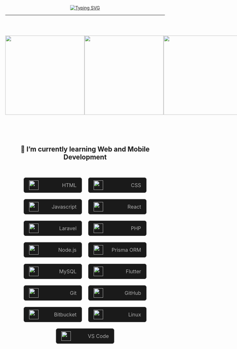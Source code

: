<div align="center">

[![Typing SVG](https://readme-typing-svg.herokuapp.com?font=fira+code&size=30&color=18BAF7&center=true&vCenter=true&width=900&lines=Web&nbsp;Development;Mobile&nbsp;Development;<ericsmslvdr>)](https://git.io/typing-svg)
<hr>

<div align="center" style="display: flex;">
  <img src ="https://media3.giphy.com/media/amUVFzg1wNZKg/giphy.gif?cid=ecf05e47lo25jp1yrt9n74d5whu3goaytehsnsrzzte4uwtb&rid=giphy.gif&ct=g" width="250" height="250" style="margin: 50px auto;">
  <img src="https://media2.giphy.com/media/NbhiwA0C8THIv8KvG5/giphy.gif?cid=ecf05e473kat8yande63mvn1h6eohvo3imm8tp9ujnehbr6a&ep=v1_gifs_search&rid=giphy.gif&ct=g" width="250" height="250" style="margin: 50px auto;">
  <img src="https://media1.giphy.com/media/lRLzrbhmh5pFf4jOga/giphy.gif?cid=790b761114dd461de68b0ca382fc1a27d6442a786c5e2c3a&rid=giphy.gif&ct=s" width="250" height="250" style="margin: 50px auto;">
</div>

  <div>
    <br>
    <h2>🌱 I’m currently learning Web and Mobile Development</h2>
    <br>
  </div>
  <br>

<div style="display: flex; flex-wrap: wrap; gap: 20px; justify-content: center;">
    <div style="display: flex; justify-content: space-between; align-items: center; border: 1px solid #3b3b3b; border-radius: 0.375rem; padding: 0.5rem 1rem; background-color: #1a1a1a; width: calc(15% - 20px); min-width: 150px;">
        <img src="https://skillicons.dev/icons?i=html" width="30px">
        <span style="color: #b0b0b0; font-size: 1rem;">HTML</span>
    </div>
    <div style="display: flex; justify-content: space-between; align-items: center; border: 1px solid #3b3b3b; border-radius: 0.375rem; padding: 0.5rem 1rem; background-color: #1a1a1a; width: calc(15% - 20px); min-width: 150px;">
        <img src="https://skillicons.dev/icons?i=css" width="30px">
        <span style="color: #b0b0b0; font-size: 1rem;">CSS</span>
    </div>
    <div style="display: flex; justify-content: space-between; align-items: center; border: 1px solid #3b3b3b; border-radius: 0.375rem; padding: 0.5rem 1rem; background-color: #1a1a1a; width: calc(15% - 20px); min-width: 150px;">
        <img src="https://skillicons.dev/icons?i=js" width="30px">
        <span style="color: #b0b0b0; font-size: 1rem;">Javascript</span>
    </div>
    <div style="display: flex; justify-content: space-between; align-items: center; border: 1px solid #3b3b3b; border-radius: 0.375rem; padding: 0.5rem 1rem; background-color: #1a1a1a; width: calc(15% - 20px); min-width: 150px;">
        <img src="https://skillicons.dev/icons?i=react" width="30px">
        <span style="color: #b0b0b0; font-size: 1rem;">React</span>
    </div>
    <div style="display: flex; justify-content: space-between; align-items: center; border: 1px solid #3b3b3b; border-radius: 0.375rem; padding: 0.5rem 1rem; background-color: #1a1a1a; width: calc(15% - 20px); min-width: 150px;">
        <img src="https://skillicons.dev/icons?i=laravel" width="30px">
        <span style="color: #b0b0b0; font-size: 1rem;">Laravel</span>
    </div>
    <div style="display: flex; justify-content: space-between; align-items: center; border: 1px solid #3b3b3b; border-radius: 0.375rem; padding: 0.5rem 1rem; background-color: #1a1a1a; width: calc(15% - 20px); min-width: 150px;">
        <img src="https://skillicons.dev/icons?i=php" width="30px">
        <span style="color: #b0b0b0; font-size: 1rem;">PHP</span>
    </div>
    <div style="display: flex; justify-content: space-between; align-items: center; border: 1px solid #3b3b3b; border-radius: 0.375rem; padding: 0.5rem 1rem; background-color: #1a1a1a; width: calc(15% - 20px); min-width: 150px;">
        <img src="https://skillicons.dev/icons?i=nodejs" width="30px">
        <span style="color: #b0b0b0; font-size: 1rem;">Node.js</span>
    </div>
    <div style="display: flex; justify-content: space-between; align-items: center; border: 1px solid #3b3b3b; border-radius: 0.375rem; padding: 0.5rem 1rem; background-color: #1a1a1a; width: calc(15% - 20px); min-width: 150px;">
        <img src="https://skillicons.dev/icons?i=prisma" width="30px">
        <span style="color: #b0b0b0; font-size: 1rem;">Prisma ORM</span>
    </div>
    <div style="display: flex; justify-content: space-between; align-items: center; border: 1px solid #3b3b3b; border-radius: 0.375rem; padding: 0.5rem 1rem; background-color: #1a1a1a; width: calc(15% - 20px); min-width: 150px;">
        <img src="https://skillicons.dev/icons?i=mysql" width="30px">
        <span style="color: #b0b0b0; font-size: 1rem;">MySQL</span>
    </div>
    <div style="display: flex; justify-content: space-between; align-items: center; border: 1px solid #3b3b3b; border-radius: 0.375rem; padding: 0.5rem 1rem; background-color: #1a1a1a; width: calc(15% - 20px); min-width: 150px;">
        <img src="https://skillicons.dev/icons?i=flutter" width="30px">
        <span style="color: #b0b0b0; font-size: 1rem;">Flutter</span>
    </div>
    <div style="display: flex; justify-content: space-between; align-items: center; border: 1px solid #3b3b3b; border-radius: 0.375rem; padding: 0.5rem 1rem; background-color: #1a1a1a; width: calc(15% - 20px); min-width: 150px;">
        <img src="https://skillicons.dev/icons?i=git" width="30px"> 
        <span style="color: #b0b0b0; font-size: 1rem;">Git</span>
    </div>
    <div style="display: flex; justify-content: space-between; align-items: center; border: 1px solid #3b3b3b; border-radius: 0.375rem; padding: 0.5rem 1rem; background-color: #1a1a1a; width: calc(15% - 20px); min-width: 150px;">
        <img src="https://skillicons.dev/icons?i=github" width="30px"> 
        <span style="color: #b0b0b0; font-size: 1rem;">GitHub</span>
    </div>
    <div style="display: flex; justify-content: space-between; align-items: center; border: 1px solid #3b3b3b; border-radius: 0.375rem; padding: 0.5rem 1rem; background-color: #1a1a1a; width: calc(15% - 20px); min-width: 150px;">
        <img src="https://skillicons.dev/icons?i=bitbucket" width="30px"> 
        <span style="color: #b0b0b0; font-size: 1rem;">Bitbucket</span>
    </div>
    <div style="display: flex; justify-content: space-between; align-items: center; border: 1px solid #3b3b3b; border-radius: 0.375rem; padding: 0.5rem 1rem; background-color: #1a1a1a; width: calc(15% - 20px); min-width: 150px;">
        <img src="https://skillicons.dev/icons?i=linux" width="30px"> 
        <span style="color: #b0b0b0; font-size: 1rem;">Linux</span>
    </div>
    <div style="display: flex; justify-content: space-between; align-items: center; border: 1px solid #3b3b3b; border-radius: 0.375rem; padding: 0.5rem 1rem; background-color: #1a1a1a; width: calc(15% - 20px); min-width: 150px;">
        <img src="https://skillicons.dev/icons?i=vscode" width="30px"> 
        <span style="color: #b0b0b0; font-size: 1rem;">VS Code</span>
    </div>
</div>
</div>
